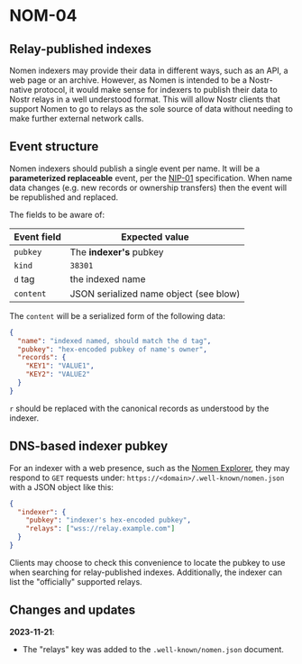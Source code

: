 # NOM-04

## Relay-published indexes

Nomen indexers may provide their data in different ways, such as an API, a web page or an archive. However, as Nomen is intended to be a Nostr-native protocol, it would make sense for indexers to publish their data to Nostr relays in a well understood format. This will allow Nostr clients that support Nomen to go to relays as the sole source of data without needing to make further external network calls.

## Event structure

Nomen indexers should publish a single event per name. It will be a __parameterized replaceable__ event, per the [NIP-01](https://github.com/nostr-protocol/nips/blob/master/01.md) specification. When name data changes (e.g. new records or ownership transfers) then the event will be republished and replaced.

The fields to be aware of:

| Event field | Expected value                         |
|-------------|----------------------------------------|
| `pubkey`    | The __indexer's__ pubkey               |
| `kind`      | `38301`                                |
| `d` tag     | the indexed name                       |
| `content`   | JSON serialized name object (see blow) |

The `content` will be a serialized form of the following data:

```json
{
  "name": "indexed named, should match the d tag",
  "pubkey": "hex-encoded pubkey of name's owner",
  "records": {
    "KEY1": "VALUE1",
    "KEY2": "VALUE2"
  }
}
```

`r` should be replaced with the canonical records as understood by the indexer.

## DNS-based indexer pubkey

For an indexer with a web presence, such as the [Nomen Explorer](https://nomenexplorer.com), they may respond to `GET` requests under: `https://<domain>/.well-known/nomen.json` with a JSON object like this:

```json
{
  "indexer": {
    "pubkey": "indexer's hex-encoded pubkey",
    "relays": ["wss://relay.example.com"]
  }
}
```

Clients may choose to check this convenience to locate the pubkey to use when searching for relay-published indexes. Additionally, the indexer can list the "officially" supported relays.

## Changes and updates

**2023-11-21**:
  - The "relays" key was added to the `.well-known/nomen.json` document.